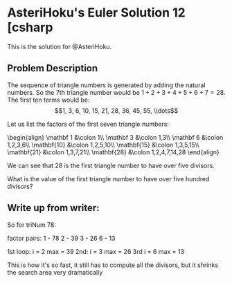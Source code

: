 
# AsteriHoku's Euler Solution 12 [csharp
This is the solution for @AsteriHoku. 

## Problem Description
The sequence of triangle numbers is generated by adding the natural numbers. So the $7$th triangle number would be $1 + 2 + 3 + 4 + 5 + 6 + 7 = 28$. The first ten terms would be: $$1, 3, 6, 10, 15, 21, 28, 36, 45, 55, \\dots$$

Let us list the factors of the first seven triangle numbers:

\\begin{align} \\mathbf 1 &\\colon 1\\\\ \\mathbf 3 &\\colon 1,3\\\\ \\mathbf 6 &\\colon 1,2,3,6\\\\ \\mathbf{10} &\\colon 1,2,5,10\\\\ \\mathbf{15} &\\colon 1,3,5,15\\\\ \\mathbf{21} &\\colon 1,3,7,21\\\\ \\mathbf{28} &\\colon 1,2,4,7,14,28 \\end{align}

We can see that $28$ is the first triangle number to have over five divisors.

What is the value of the first triangle number to have over five hundred divisors?

## Write up from writer:

So for triNum 78:

factor pairs:
1 - 78
2 - 39
3 - 26
6 - 13

1st loop: i = 2 max = 39
2nd: i = 3 max = 26
3rd i = 6 max = 13

This is how it's so fast, it still has to compute all the divisors, 
but it shrinks the search area very dramatically
